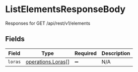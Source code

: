 # ListElementsResponseBody

Responses for GET /api/rest/v1/elements


## Fields

| Field                                                         | Type                                                          | Required                                                      | Description                                                   |
| ------------------------------------------------------------- | ------------------------------------------------------------- | ------------------------------------------------------------- | ------------------------------------------------------------- |
| `loras`                                                       | [operations.Loras](../../../sdk/models/operations/loras.md)[] | :heavy_minus_sign:                                            | N/A                                                           |